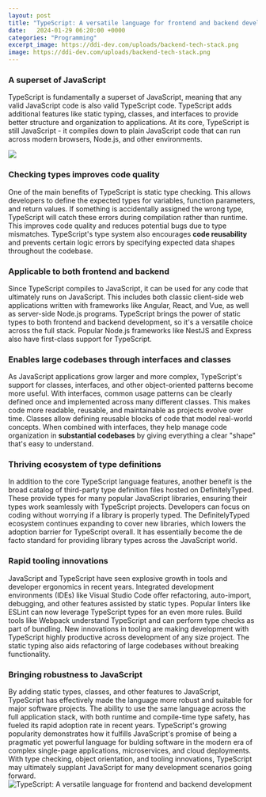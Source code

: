```yaml
---
layout: post
title: "TypeScript: A versatile language for frontend and backend development"
date:   2024-01-29 06:20:00 +0000
categories: "Programming"
excerpt_image: https://ddi-dev.com/uploads/backend-tech-stack.png
image: https://ddi-dev.com/uploads/backend-tech-stack.png
---
```


### A superset of JavaScript
TypeScript is fundamentally a superset of JavaScript, meaning that any valid JavaScript code is also valid TypeScript code. TypeScript adds additional features like static typing, classes, and interfaces to provide better structure and organization to applications. At its core, TypeScript is still JavaScript - it compiles down to plain JavaScript code that can run across modern browsers, Node.js, and other environments.

![](https://blog.back4app.com/wp-content/uploads/2021/07/Front-End-Languages-2-585x1024-2-2-3.png)
### Checking types improves code quality
One of the main benefits of TypeScript is static type checking. This allows developers to define the expected types for variables, function parameters, and return values. If something is accidentally assigned the wrong type, TypeScript will catch these errors during compilation rather than runtime. This improves code quality and reduces potential bugs due to type mismatches. TypeScript's type system also encourages **code reusability** and prevents certain logic errors by specifying expected data shapes throughout the codebase.
### Applicable to both frontend and backend
Since TypeScript compiles to JavaScript, it can be used for any code that ultimately runs on JavaScript. This includes both classic client-side web applications written with frameworks like Angular, React, and Vue, as well as server-side Node.js programs. TypeScript brings the power of static types to both frontend and backend development, so it's a versatile choice across the full stack. Popular Node.js frameworks like NestJS and Express also have first-class support for TypeScript.
### Enables large codebases through interfaces and classes 
As JavaScript applications grow larger and more complex, TypeScript's support for classes, interfaces, and other object-oriented patterns become more useful. With interfaces, common usage patterns can be clearly defined once and implemented across many different classes. This makes code more readable, reusable, and maintainable as projects evolve over time. Classes allow defining reusable blocks of code that model real-world concepts. When combined with interfaces, they help manage code organization in **substantial codebases** by giving everything a clear "shape" that's easy to understand.
### Thriving ecosystem of type definitions 
In addition to the core TypeScript language features, another benefit is the broad catalog of third-party type definition files hosted on DefinitelyTyped. These provide types for many popular JavaScript libraries, ensuring their types work seamlessly with TypeScript projects. Developers can focus on coding without worrying if a library is properly typed. The DefinitelyTyped ecosystem continues expanding to cover new libraries, which lowers the adoption barrier for TypeScript overall. It has essentially become the de facto standard for providing library types across the JavaScript world.
### Rapid tooling innovations 
JavaScript and TypeScript have seen explosive growth in tools and developer ergonomics in recent years. Integrated development environments (IDEs) like Visual Studio Code offer refactoring, auto-import, debugging, and other features assisted by static types. Popular linters like ESLint can now leverage TypeScript types for an even more rules. Build tools like Webpack understand TypeScript and can perform type checks as part of bundling. New innovations in tooling are making development with TypeScript highly productive across development of any size project. The static typing also aids refactoring of large codebases without breaking functionality.
### Bringing robustness to JavaScript
By adding static types, classes, and other features to JavaScript, TypeScript has effectively made the language more robust and suitable for major software projects. The ability to use the same language across the full application stack, with both runtime and compile-time type safety, has fueled its rapid adoption rate in recent years. TypeScript's growing popularity demonstrates how it fulfills JavaScript's promise of being a pragmatic yet powerful language for bulding software in the modern era of complex single-page applications, microservices, and cloud deployments. With type checking, object orientation, and tooling innovations, TypeScript may ultimately supplant JavaScript for many development scenarios going forward.
 ![TypeScript: A versatile language for frontend and backend development](https://ddi-dev.com/uploads/backend-tech-stack.png)